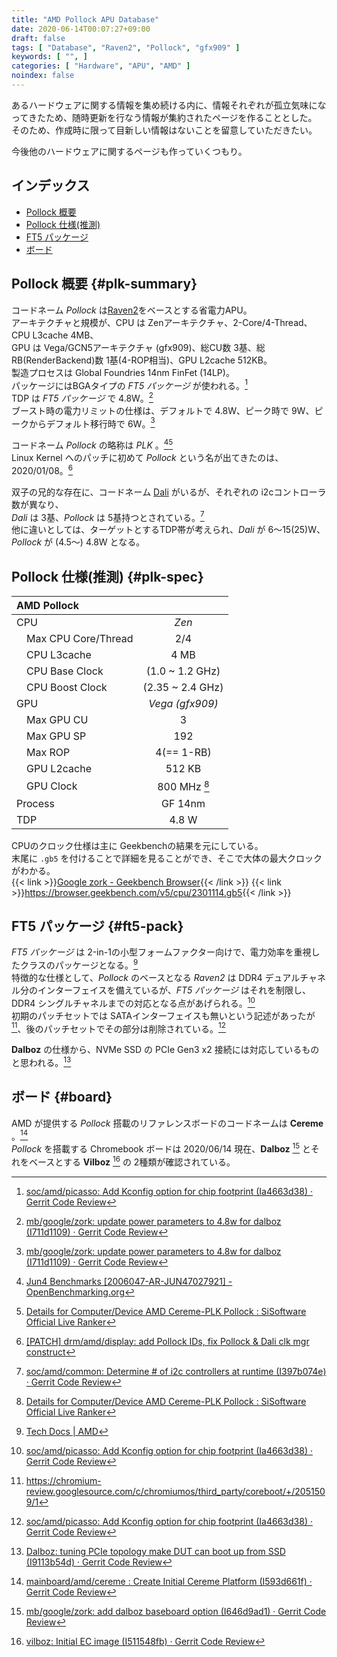 ```yaml
---
title: "AMD Pollock APU Database"
date: 2020-06-14T00:07:27+09:00
draft: false
tags: [ "Database", "Raven2", "Pollock", "gfx909" ]
keywords: [ "", ]
categories: [ "Hardware", "APU", "AMD" ]
noindex: false
---
```


あるハードウェアに関する情報を集め続ける内に、情報それぞれが孤立気味になってきたため、随時更新を行なう情報が集約されたページを作ることとした。  
そのため、作成時に限って目新しい情報はないことを留意していただきたい。  

今後他のハードウェアに関するページも作っていくつもり。  

## インデックス

 * [Pollock 概要](#plk-summary)
 * [Pollock 仕様(推測)](#plk-spec)
 * [FT5 パッケージ](#ft5-pack)
 * [ボード](#board)

## Pollock 概要 {#plk-summary}
コードネーム *Pollock* は[Raven2](/tags/raven2)をベースとする省電力APU。  
アーキテクチャと規模が、CPU は Zenアーキテクチャ、2-Core/4-Thread、CPU L3cache 4MB、  
GPU は Vega/GCN5アーキテクチャ (gfx909)、総CU数 3基、総RB(RenderBackend)数 1基(4-ROP相当)、GPU L2cache 512KB。  
製造プロセスは Global Foundries 14nm FinFet (14LP)。  
パッケージにはBGAタイプの *FT5 パッケージ* が使われる。[^7]  
TDP は *FT5 パッケージ* で 4.8W。[^1]  
ブースト時の電力リミットの仕様は、デフォルトで 4.8W、ピーク時で 9W、ピークからデフォルト移行時で 6W。[^1]  

[^7]: [soc/amd/picasso: Add Kconfig option for chip footprint (Ia4663d38) · Gerrit Code Review](https://chromium-review.googlesource.com/c/chromiumos/third_party/coreboot/+/2051509)
[^1]: [mb/google/zork: update power parameters to 4.8w for dalboz (I711d1109) · Gerrit Code Review](https://chromium-review.googlesource.com/c/chromiumos/third_party/coreboot/+/2135098)

コードネーム *Pollock* の略称は *PLK* 。[^5][^6]  
Linux Kernel へのパッチに初めて *Pollock* という名が出てきたのは、2020/01/08。[^13]

[^13]: [[PATCH] drm/amd/display: add Pollock IDs, fix Pollock & Dali clk mgr construct](https://lists.freedesktop.org/archives/amd-gfx/2020-January/044548.html)

[^5]: [Jun4 Benchmarks [2006047-AR-JUN47027921] - OpenBenchmarking.org](https://openbenchmarking.org/result/2006047-AR-JUN47027921)
[^6]: [Details for Computer/Device AMD Cereme-PLK Pollock : SiSoftware Official Live Ranker](https://ranker.sisoftware.co.uk/show_system.php?q=cea598ab93a493a79eb8dfe2c4b68badc4f9dfb78aacd4e9cfaacff2c2e497aa92&l=en)

双子の兄的な存在に、コードネーム [Dali](/tags/dali) がいるが、それぞれの i2cコントローラ数が異なり、  
*Dali* は 3基、*Pollock* は 5基持つとされている。[^12]  
他に違いとしては、ターゲットとするTDP帯が考えられ、*Dali* が 6〜15(25)W、*Pollock* が (4.5〜) 4.8W となる。  

[^12]: [soc/amd/common: Determine # of i2c controllers at runtime (I397b074e) · Gerrit Code Review](https://chromium-review.googlesource.com/c/chromiumos/third_party/coreboot/+/2057468)

## Pollock 仕様(推測) {#plk-spec}

| AMD Pollock | |
| :-- | :--: |
| CPU | *Zen* |
| &emsp;Max CPU Core/Thread | 2/4 |
| &emsp;CPU L3cache | 4 MB |
| &emsp;CPU Base Clock | (1.0 ~ 1.2 GHz) |
| &emsp;CPU Boost Clock | (2.35 ~ 2.4 GHz) |
| GPU | *Vega (gfx909)* |
| &emsp;Max GPU CU | 3 |
| &emsp;Max GPU SP | 192 |
| &emsp;Max ROP | 4(== 1-RB) |
| &emsp;GPU L2cache | 512 KB |
| &emsp;GPU Clock | 800 MHz [^6] |
| Process | GF 14nm |
| TDP | 4.8 W |

CPUのクロック仕様は主に Geekbenchの結果を元にしている。  
末尾に `.gb5` を付けることで詳細を見ることができ、そこで大体の最大クロックがわかる。  
{{< link >}}[Google zork - Geekbench Browser](https://browser.geekbench.com/v5/cpu/2301114){{< /link >}}
{{< link >}}<https://browser.geekbench.com/v5/cpu/2301114.gb5>{{< /link >}}


## FT5 パッケージ {#ft5-pack}
*FT5 パッケージ* は 2-in-1の小型フォームファクター向けで、電力効率を重視したクラスのパッケージとなる。[^11]  
特徴的な仕様として、*Pollock* のベースとなる *Raven2* は DDR4 デュアルチャネル分のインターフェイスを備えているが、*FT5 パッケージ* はそれを制限し、DDR4 シングルチャネルまでの対応となる点があげられる。[^9]  
初期のパッチセットでは SATAインターフェイスも無いという記述があったが[^10]、後のパッチセットでその部分は削除されている。[^9]  

[^9]: [soc/amd/picasso: Add Kconfig option for chip footprint (Ia4663d38) · Gerrit Code Review](https://chromium-review.googlesource.com/c/chromiumos/third_party/coreboot/+/2051509)
[^10]: <https://chromium-review.googlesource.com/c/chromiumos/third_party/coreboot/+/2051509/1>
[^11]: [Tech Docs | AMD](https://www.amd.com/en/support/tech-docs)

**Dalboz** の仕様から、NVMe SSD の PCIe Gen3 x2 接続には対応しているものと思われる。[^8]  

[^8]: [Dalboz: tuning PCIe topology make DUT can boot up from SSD (I9113b54d) · Gerrit Code Review](https://chromium-review.googlesource.com/c/chromiumos/third_party/coreboot/+/2066389)

## ボード {#board}
AMD が提供する *Pollock* 搭載のリファレンスボードのコードネームは **Cereme** 。[^2]  
*Pollock* を搭載する Chromebook ボードは 2020/06/14 現在、**Dalboz** [^3] とそれをベースとする **Vilboz** [^4] の 2種類が確認されている。  

[^2]: [mainboard/amd/cereme : Create Initial Cereme Platform (I593d661f) · Gerrit Code Review](https://chromium-review.googlesource.com/c/chromiumos/third_party/coreboot/+/2024459)
[^3]: [mb/google/zork: add dalboz baseboard option (I646d9ad1) · Gerrit Code Review](https://chromium-review.googlesource.com/c/chromiumos/third_party/coreboot/+/2055651)
[^4]: [vilboz: Initial EC image (I511548fb) · Gerrit Code Review](https://chromium-review.googlesource.com/c/chromiumos/platform/ec/+/2224680)

